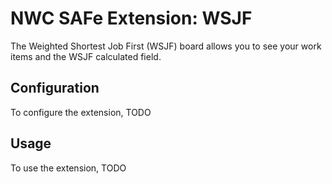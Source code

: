 # NWC SAFe Extension: WSJF

The Weighted Shortest Job First (WSJF) board allows you to see your work items and the WSJF calculated field.

## Configuration
To configure the extension, TODO

## Usage
To use the extension, TODO